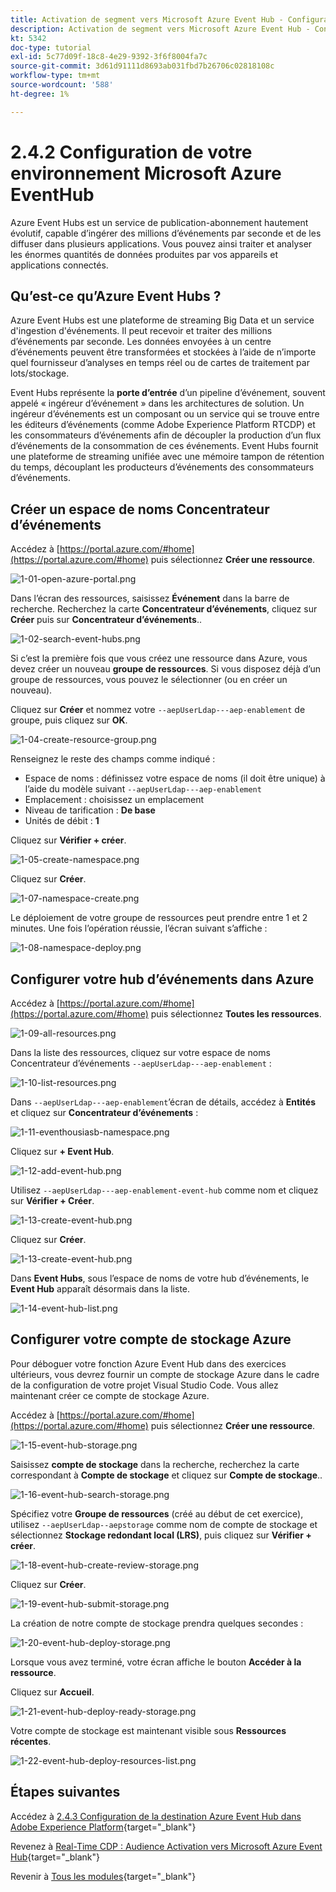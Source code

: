 ```yaml
---
title: Activation de segment vers Microsoft Azure Event Hub - Configuration de Event Hub dans Azure
description: Activation de segment vers Microsoft Azure Event Hub - Configuration de Event Hub dans Azure
kt: 5342
doc-type: tutorial
exl-id: 5c77d09f-18c8-4e29-9392-3f6f8004fa7c
source-git-commit: 3d61d91111d8693ab031fbd7b26706c02818108c
workflow-type: tm+mt
source-wordcount: '588'
ht-degree: 1%

---
```


# 2.4.2 Configuration de votre environnement Microsoft Azure EventHub

Azure Event Hubs est un service de publication-abonnement hautement évolutif, capable d’ingérer des millions d’événements par seconde et de les diffuser dans plusieurs applications. Vous pouvez ainsi traiter et analyser les énormes quantités de données produites par vos appareils et applications connectés.

## Qu’est-ce qu’Azure Event Hubs ?

Azure Event Hubs est une plateforme de streaming Big Data et un service d&#39;ingestion d&#39;événements. Il peut recevoir et traiter des millions d’événements par seconde. Les données envoyées à un centre d’événements peuvent être transformées et stockées à l’aide de n’importe quel fournisseur d’analyses en temps réel ou de cartes de traitement par lots/stockage.

Event Hubs représente la **porte d’entrée** d’un pipeline d’événement, souvent appelé « ingéreur d’événement » dans les architectures de solution. Un ingéreur d’événements est un composant ou un service qui se trouve entre les éditeurs d’événements (comme Adobe Experience Platform RTCDP) et les consommateurs d’événements afin de découpler la production d’un flux d’événements de la consommation de ces événements. Event Hubs fournit une plateforme de streaming unifiée avec une mémoire tampon de rétention du temps, découplant les producteurs d’événements des consommateurs d’événements.

## Créer un espace de noms Concentrateur d’événements

Accédez à [https://portal.azure.com/#home](https://portal.azure.com/#home) puis sélectionnez **Créer une ressource**.

![1-01-open-azure-portal.png](./images/101openazureportal.png)

Dans l’écran des ressources, saisissez **Événement** dans la barre de recherche. Recherchez la carte **Concentrateur d’événements**, cliquez sur **Créer** puis sur **Concentrateur d’événements**..

![1-02-search-event-hubs.png](./images/102searcheventhubs.png)

Si c’est la première fois que vous créez une ressource dans Azure, vous devez créer un nouveau **groupe de ressources**. Si vous disposez déjà d’un groupe de ressources, vous pouvez le sélectionner (ou en créer un nouveau).

Cliquez sur **Créer** et nommez votre `--aepUserLdap---aep-enablement` de groupe, puis cliquez sur **OK**.

![1-04-create-resource-group.png](./images/104createresourcegroup.png)

Renseignez le reste des champs comme indiqué :

- Espace de noms : définissez votre espace de noms (il doit être unique) à l’aide du modèle suivant `--aepUserLdap---aep-enablement`
- Emplacement : choisissez un emplacement
- Niveau de tarification : **De base**
- Unités de débit : **1**

Cliquez sur **Vérifier + créer**.

![1-05-create-namespace.png](./images/105createnamespace.png)

Cliquez sur **Créer**.

![1-07-namespace-create.png](./images/107namespacecreate.png)

Le déploiement de votre groupe de ressources peut prendre entre 1 et 2 minutes. Une fois l’opération réussie, l’écran suivant s’affiche :

![1-08-namespace-deploy.png](./images/108namespacedeploy.png)

## Configurer votre hub d’événements dans Azure

Accédez à [https://portal.azure.com/#home](https://portal.azure.com/#home) puis sélectionnez **Toutes les ressources**.

![1-09-all-resources.png](./images/109allresources.png)

Dans la liste des ressources, cliquez sur votre espace de noms Concentrateur d’événements `--aepUserLdap---aep-enablement` :

![1-10-list-resources.png](./images/110listresources.png)

Dans `--aepUserLdap---aep-enablement`’écran de détails, accédez à **Entités** et cliquez sur **Concentrateur d’événements** :

![1-11-eventhousiasb-namespace.png](./images/111eventhubnamespace.png)

Cliquez sur **+ Event Hub**.

![1-12-add-event-hub.png](./images/112addeventhub.png)

Utilisez `--aepUserLdap---aep-enablement-event-hub` comme nom et cliquez sur **Vérifier + Créer**.

![1-13-create-event-hub.png](./images/113createeventhub.png)

Cliquez sur **Créer**.

![1-13-create-event-hub.png](./images/113createeventhub1.png)

Dans **Event Hubs**, sous l’espace de noms de votre hub d’événements, le **Event Hub** apparaît désormais dans la liste.

![1-14-event-hub-list.png](./images/114eventhublist.png)

## Configurer votre compte de stockage Azure

Pour déboguer votre fonction Azure Event Hub dans des exercices ultérieurs, vous devrez fournir un compte de stockage Azure dans le cadre de la configuration de votre projet Visual Studio Code. Vous allez maintenant créer ce compte de stockage Azure.

Accédez à [https://portal.azure.com/#home](https://portal.azure.com/#home) puis sélectionnez **Créer une ressource**.

![1-15-event-hub-storage.png](./images/115eventhubstorage.png)

Saisissez **compte de stockage** dans la recherche, recherchez la carte correspondant à **Compte de stockage** et cliquez sur **Compte de stockage**..

![1-16-event-hub-search-storage.png](./images/116eventhubsearchstorage.png)

Spécifiez votre **Groupe de ressources** (créé au début de cet exercice), utilisez `--aepUserLdap--aepstorage` comme nom de compte de stockage et sélectionnez **Stockage redondant local (LRS)**, puis cliquez sur **Vérifier + créer**.

![1-18-event-hub-create-review-storage.png](./images/118eventhubcreatereviewstorage.png)

Cliquez sur **Créer**.

![1-19-event-hub-submit-storage.png](./images/119eventhubsubmitstorage.png)

La création de notre compte de stockage prendra quelques secondes :

![1-20-event-hub-deploy-storage.png](./images/120eventhubdeploystorage.png)

Lorsque vous avez terminé, votre écran affiche le bouton **Accéder à la ressource**.

Cliquez sur **Accueil**.

![1-21-event-hub-deploy-ready-storage.png](./images/121eventhubdeployreadystorage.png)

Votre compte de stockage est maintenant visible sous **Ressources récentes**.

![1-22-event-hub-deploy-resources-list.png](./images/122eventhubdeployresourceslist.png)

## Étapes suivantes

Accédez à [2.4.3 Configuration de la destination Azure Event Hub dans Adobe Experience Platform](./ex3.md){target="_blank"}

Revenez à [Real-Time CDP : Audience Activation vers Microsoft Azure Event Hub](./segment-activation-microsoft-azure-eventhub.md){target="_blank"}

Revenir à [Tous les modules](./../../../../overview.md){target="_blank"}

